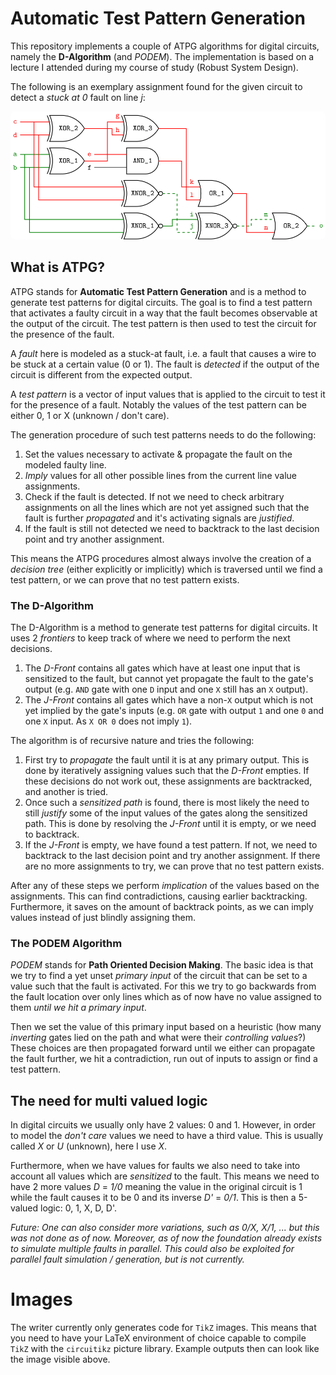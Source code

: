 # Automatic Test Pattern Generation
This repository implements a couple of ATPG algorithms for digital circuits,
namely the **D-Algorithm** (and *PODEM*). The implementation is based on
a lecture I attended during my course of study (Robust System Design).

The following is an exemplary assignment found for the given circuit to detect
 a *stuck at 0* fault on line *j*:

<img src="images/example.png" style="border-radius:0.5em"></img>

## What is ATPG?
ATPG stands for **Automatic Test Pattern Generation** and is a method to
generate test patterns for digital circuits. The goal is to find a test
pattern that activates a faulty circuit in a way that the fault becomes
observable at the output of the circuit. The test pattern is then used to
test the circuit for the presence of the fault.

A *fault* here is modeled as a stuck-at fault, i.e. a fault that causes a
wire to be stuck at a certain value (0 or 1). The fault is *detected* if the
output of the circuit is different from the expected output.

A *test pattern* is a vector of input values that is applied to the circuit
to test it for the presence of a fault. Notably the values of the test pattern
can be either 0, 1 or X (unknown / don't care).

The generation procedure of such test patterns needs to do the following:
1. Set the values necessary to activate & propagate the fault on the modeled 
   faulty line.
2. *Imply* values for all other possible lines from the current line value
   assignments.
3. Check if the fault is detected. If not we need to check arbitrary assignments
   on all the lines which are not yet assigned such that the fault is further
   *propagated* and it's activating signals are *justified*.
4. If the fault is still not detected we need to backtrack to the last decision
   point and try another assignment.

This means the ATPG procedures almost always involve the creation of a 
*decision tree* (either explicitly or implicitly) which is traversed until we
find a test pattern, or we can prove that no test pattern exists.

### The D-Algorithm
The D-Algorithm is a method to generate test patterns for digital circuits.
It uses 2 *frontiers* to keep track of where we need to perform the next decisions.
1. The *D-Front* contains all gates which have at least one input that is
   sensitized to the fault, but cannot yet propagate the fault to the gate's
   output (e.g. `AND` gate with one `D` input and one `X` still has an `X`
   output).
2. The *J-Front* contains all gates which have a non-`X` output which is not yet
   implied by the gate's inputs (e.g. `OR` gate with output `1` and one `0` and
   one `X` input. As `X OR 0` does not imply `1`).

The algorithm is of recursive nature and tries the following:
1. First try to *propagate* the fault until it is at any primary output.
   This is done by iteratively assigning values such that the *D-Front* empties.
   If these decisions do not work out, these assignments are backtracked, and
   another is tried.
2. Once such a *sensitized path* is found, there is most likely the need to
   still *justify* some of the input values of the gates along the sensitized
   path. This is done by resolving the *J-Front* until it is empty, or we need
   to backtrack.
3. If the *J-Front* is empty, we have found a test pattern. If not, we need to
    backtrack to the last decision point and try another assignment. If there
    are no more assignments to try, we can prove that no test pattern exists.

After any of these steps we perform *implication* of the values based on the
assignments. This can find contradictions, causing earlier backtracking.
Furthermore, it saves on the amount of backtrack points, as we can imply values
instead of just blindly assigning them.

### The PODEM Algorithm
*PODEM* stands for **Path Oriented Decision Making**. The basic idea is that
we try to find a yet unset *primary input* of the circuit that can be set to
a value such that the fault is activated. For this we try to go backwards from
the fault location over only lines which as of now have no value assigned to
them *until we hit a primary input*.

Then we set the value of this primary input based on a heuristic (how many 
*inverting* gates lied on the path and what were their *controlling values*?)
These choices are then propagated forward until we either can propagate the
fault further, we hit a contradiction, run out of inputs to assign or find a
test pattern.

## The need for multi valued logic
In digital circuits we usually only have 2 values: 0 and 1. However, in order
to model the *don't care* values we need to have a third value. This is usually
called *X* or *U* (unknown), here I use *X*.

Furthermore, when we have values for faults we also need to take into account
all values which are *sensitized* to the fault. This means we need to have 2 
more values *D* = *1/0* meaning the value in the original circuit is 1 while
the fault causes it to be 0 and its inverse *D'* = *0/1*.
This is then a 5-valued logic: 0, 1, X, D, D'.

*Future: One can also consider more variations, such as 0/X, X/1, ... but this
was not done as of now. Moreover, as of now the foundation already exists to
simulate multiple faults in parallel. This could also be exploited for parallel
fault simulation / generation, but is not currently.*

# Images
The writer currently only generates code for `TikZ` images. This means that
you need to have your LaTeX environment of choice capable to compile `TikZ`
with the `circuitikz` picture library. Example outputs then can look like the
image visible above.
